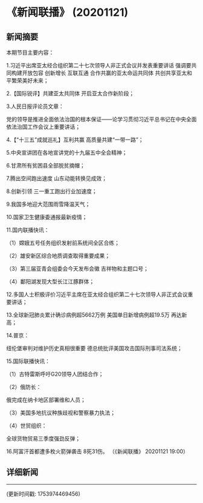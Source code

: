 # 《新闻联播》 (20201121)

## 新闻摘要

本期节目主要内容：


1.习近平出席亚太经合组织第二十七次领导人非正式会议并发表重要讲话 强调要共同构建开放包容 创新增长 互联互通 合作共赢的亚太命运共同体 共创共享亚太和平繁荣美好未来；


2.【国际锐评】共建亚太共同体 开启亚太合作新阶段；


3.人民日报评论员文章：

党的领导是推进全面依法治国的根本保证——论学习贯彻习近平总书记在中央全面依法治国工作会议上重要讲话；


4.【“十三五”成就巡礼】互利共赢 高质量共建“一带一路”；


5.中央宣讲团在各地宣讲党的十九届五中全会精神；


6.甘肃所有贫困县全部脱贫摘帽；


7.腾出空间跑出速度 山东动能转换见成效；


8.创新引领 三一重工跑出行业加速度；


9.我国多地迎大范围雨雪降温天气；


10.国家卫生健康委通报最新疫情；


11.国内联播快讯：


（1）嫦娥五号任务组织发射前系统间全区合练；


（2）雄安新区综合地质调查取得重要成果；


（3）第三届亚青会组委会今天发布会徽 吉祥物和主题口号；


（4）鄱阳湖发现大型长江江豚群体；


12.多国人士积极评价习近平主席在亚太经合组织第二十七次领导人非正式会议重要讲话；


13.全球新冠肺炎累计确诊病例超5662万例 美国单日新增病例超19.5万 再达新高；


14.普京：

纽伦堡审判对维护历史真相很重要 德总统批评美国攻击国际刑事司法系统；


15.国际联播快讯：


（1）古特雷斯呼吁G20领导人团结合作；


（2）俄防长：

俄完成在纳卡地区部署维和人员；


（3）美国多地抗议种族歧视和警察暴力执法；


（4）世贸组织：

全球货物贸易三季度强劲反弹；


16.阿富汗首都遭多枚火箭弹袭击 8死31伤。
（《新闻联播》 20201121 19:00）

## 详细新闻

---

(更新时间戳: 1753974469456)

